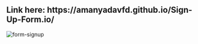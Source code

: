 <h2>Link here: https://amanyadavfd.github.io/Sign-Up-Form.io/</h2>
<img src="https://i.ibb.co/9t4RTj7/form-signup.png" alt="form-signup" border="0">
